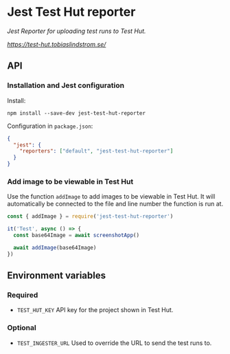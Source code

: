 # Jest Test Hut reporter

*Jest Reporter for uploading test runs to Test Hut.*


*https://test-hut.tobiaslindstrom.se/*

## API

### Installation and Jest configuration

Install:

`npm install --save-dev jest-test-hut-reporter`

Configuration in `package.json`:

```json
{
  "jest": {
    "reporters": ["default", "jest-test-hut-reporter"]
  }
}
```

### Add image to be viewable in Test Hut

Use the function `addImage` to add images to be viewable in Test Hut.
It will automatically be connected to the file and line number the function is run at.

```javascript
const { addImage } = require('jest-test-hut-reporter')

it('Test', async () => {
  const base64Image = await screenshotApp()

  await addImage(base64Image)
})
```

## Environment variables

### Required

* `TEST_HUT_KEY` API key for the project shown in Test Hut.

### Optional

* `TEST_INGESTER_URL` Used to override the URL to send the test runs to.
